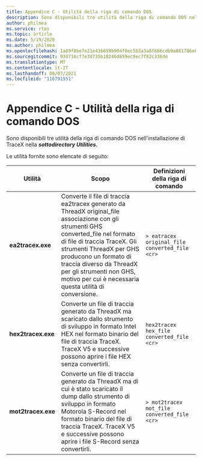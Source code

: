 ```yaml
---
title: Appendice C - Utilità della riga di comando DOS
description: Sono disponibili tre utilità della riga di comando DOS nella sottodirectory Azure RTOS TraceX.
author: philmea
ms.service: rtos
ms.topic: article
ms.date: 5/19/2020
ms.author: philmea
ms.openlocfilehash: 1a89f8be7e21e416659b904f0ec5b2a3a8f666cdb9a861786e652a38564db48f
ms.sourcegitcommit: 93d716cf7e3d735b18246d659ec9ec7f82c336de
ms.translationtype: MT
ms.contentlocale: it-IT
ms.lasthandoff: 08/07/2021
ms.locfileid: "116791551"
---
```

# <a name="appendix-c---dos-command-line-utilities"></a>Appendice C - Utilità della riga di comando DOS

Sono disponibili tre utilità della riga di comando DOS nell'installazione di TraceX nella ***sottodirectory Utilities.***

Le utilità fornite sono elencate di seguito:

| **Utilità**                              | **Scopo**                               | **Definizioni della riga di comando** |
| -------------------------------- | ----------------------------------------- | ---------------------------- |
| **ea2tracex.exe**                | Converte il file di traccia ea2tracex generato da ThreadX original_file associazione con gli strumenti GHS converted_file nel formato di file di traccia TraceX. Gli strumenti ThreadX per GHS producono un formato di traccia diverso da ThreadX per gli strumenti non GHS, motivo per cui è necessaria questa utilità di conversione. | ``` > eatracex original_file converted_file <cr> ``` | 
**hex2tracex.exe** | Converte un file di traccia generato da ThreadX ma scaricato dallo strumento di sviluppo in formato Intel HEX nel formato binario del file di traccia TraceX. TraceX V5 e successive possono aprire i file HEX senza convertirli. | ``` hex2tracex hex_file converted_file <cr> ``` | 
**mot2tracex.exe** | Converte un file di traccia generato da ThreadX ma di cui è stato scaricato il dump dallo strumento di sviluppo in formato Motorola S-Record nel formato binario del file di traccia TraceX. TraceX V5 e successive possono aprire i file S-Record senza convertirli. | ``` > mot2tracex mot_file converted_file <cr> ```|